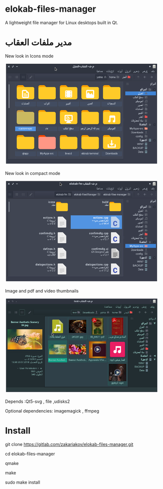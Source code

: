 # elokab-files-manager
A lightweight  file manager for Linux desktops built in Qt.

# مدير ملفات العقاب

New look in Icons mode

![Screenshots](https://github.com/zakariakov/screenshots/blob/master/elokabfm-iconmode.png)

New look in compact mode

![Screenshots](https://github.com/zakariakov/screenshots/blob/master/elokabfm-compact.png)

Image and pdf and video thumbnails


![Screenshots](https://github.com/zakariakov/screenshots/blob/master/elokabFm-thumbnails.png)



Depends :Qt5-svg , file ,udisks2

Optional dependencies: imagemagick , ffmpeg

# Install

git clone https://gitlab.com/zakariakov/elokab-files-manager.git

cd elokab-files-manager

qmake

make

sudo make install
